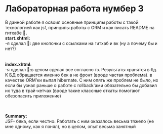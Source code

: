 # Лабораторная работа нумбер 3
В данной работе я освоил основные принципы работы с такой технологией как jsf, принципы работы с ORM и как писать README на гитхабе 🥺.
<br/>
**start.xhtml:**<br/>
-я сделал 👀: две кнопочки с ссылками на гитхаб и вк (ну а почему бы и нет?)
<br/>
<br/>
<br/>
**index.xhtml:**<br/>
-я сделал 👀:в целом сделал все согласно тз. Результаты хранятся в бд. К БД обращается именно бек а не фронт (вроде частая проблема).
            в качестве ORM'ки выпал hibernate. С ним опять же проблем не было, 
            но если бы узнал раньше о работе с rollback'ами обязательно бы добавил их туда в трай-кетчах (вроде такие классные откаты помогают обезопасить                                  приложение)
<br/>
<br/>
<br/>
            

**Summary:** <br/> JSF- бяка, если честно. Работать с ним оказалось весьма тяжело (не мне одному, как я понял), но в целом, опыт весьма занятный
